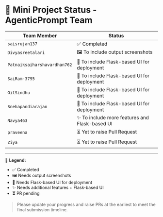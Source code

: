 # 🌟 Mini Project Status - AgenticPrompt Team

| **Team Member**                         | **Status**                                                      |
|----------------------------------------|------------------------------------------------------------------|
| `saisrujan137`                         | ✅ Completed                                                     |
| `Divyasreetalari`                      | 🖼️ To include output screenshots                                 |
| `Patnaiksaiharshavardhan762`          | 🔧 To include Flask-based UI for deployment                     |
| `SaiRam-3795`                          | 🔧 To include Flask-based UI for deployment                     |
| `GitSindhu`                            | 🔧 To include Flask-based UI for deployment                     |
| `Snehapandiarajan`                     | 🔧 To include Flask-based UI for deployment                     |
| `Navya463`                             | ✨ To include more features and Flask-based UI                  |
| `praveena`                             | ⏳ Yet to raise Pull Request                                     |
| `Ziya`                                 | ⏳ Yet to raise Pull Request                                     |

---

📌 **Legend:**

- ✅ Completed  
- 🖼️ Needs output screenshots  
- 🔧 Needs Flask-based UI for deployment  
- ✨ Needs additional features + Flask-based UI  
- ⏳ PR pending

> Please update your progress and raise PRs at the earliest to meet the final submission timeline.
